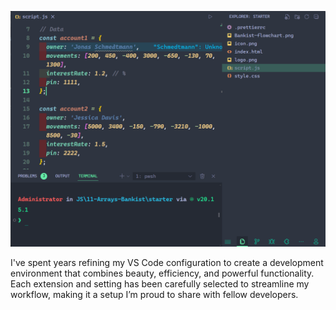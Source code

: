 ![My VSC Looks like](./img/vsc.png)

I've spent years refining my VS Code configuration to create a development environment that combines beauty, efficiency, and powerful functionality. Each extension and setting has been carefully selected to streamline my workflow, making it a setup I’m proud to share with fellow developers.
